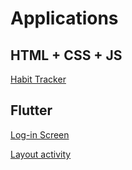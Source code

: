 # Applications

## HTML + CSS  + JS

[Habit Tracker](https://github.com/vorthkor/nlw-setup)

## Flutter
[Log-in Screen](https://github.com/vorthkor/firsttler)

[Layout activity](https://github.com/vorthkor/desafio-layout)
